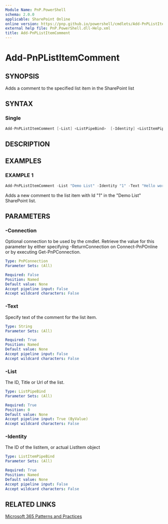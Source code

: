 ```yaml
---
Module Name: PnP.PowerShell
schema: 2.0.0
applicable: SharePoint Online
online version: https://pnp.github.io/powershell/cmdlets/Add-PnPListItemComment.html
external help file: PnP.PowerShell.dll-Help.xml
title: Add-PnPListItemComment
---
```

  
# Add-PnPListItemComment

## SYNOPSIS
Adds a comment to the specified list item in the SharePoint list

## SYNTAX

### Single
```powershell
Add-PnPListItemComment [-List] <ListPipeBind>  [-Identity] <ListItemPipeBind> [-Text] [-Connection <PnPConnection>] [<CommonParameters>]
```

## DESCRIPTION

## EXAMPLES

### EXAMPLE 1
```powershell
Add-PnPListItemComment -List "Demo List" -Identity "1" -Text "Hello world"
```

Adds a new comment to the list item with Id "1" in the "Demo List" SharePoint list.

## PARAMETERS

### -Connection
Optional connection to be used by the cmdlet. Retrieve the value for this parameter by either specifying -ReturnConnection on Connect-PnPOnline or by executing Get-PnPConnection.

```yaml
Type: PnPConnection
Parameter Sets: (All)

Required: False
Position: Named
Default value: None
Accept pipeline input: False
Accept wildcard characters: False
```

### -Text
Specify text of the comment for the list item.

```yaml
Type: String
Parameter Sets: (All)

Required: True
Position: Named
Default value: None
Accept pipeline input: False
Accept wildcard characters: False
```

### -List
The ID, Title or Url of the list.

```yaml
Type: ListPipeBind
Parameter Sets: (All)

Required: True
Position: 0
Default value: None
Accept pipeline input: True (ByValue)
Accept wildcard characters: False
```

### -Identity
The ID of the listitem, or actual ListItem object

```yaml
Type: ListItemPipeBind
Parameter Sets: (All)

Required: True
Position: Named
Default value: None
Accept pipeline input: False
Accept wildcard characters: False
```

## RELATED LINKS

[Microsoft 365 Patterns and Practices](https://aka.ms/m365pnp)


